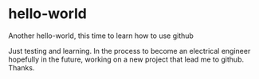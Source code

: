 # hello-world
Another hello-world, this time to learn how to use github

Just testing and learning. In the process to become an electrical engineer hopefully in the future, working on a new project that lead me to github. Thanks.
